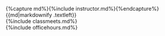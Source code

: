 <div class="row text-left">
  {%capture md%}{%include instructor.md%}{%endcapture%}
  {{md|markdownify .textleft}}
</div>
<div class="row text-left">
  <div class="col-md-6 ">
    {%include classmeets.md%}
  </div>
  <div class="col-md-6 ">
    {%include officehours.md%}
  </div>
</div>
